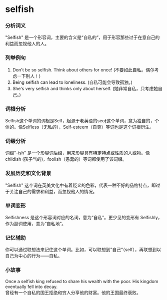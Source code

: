 # selfish

### 分析词义

  

"Selfish" 是一个形容词，主要的含义是“自私的”，用于形容那些过于在意自己的利益而忽视他人的人。

  

### 列举例句

  

1.  Don't be so selfish. Think about others for once! (不要如此自私。偶尔考虑一下别人！)
2.  Being selfish can lead to loneliness. (自私可能会导致孤独。)
3.  She's very selfish and thinks only about herself. (她非常自私，只考虑她自己。)

  

### 词根分析

  

Selfish这个单词的词根是Self，起源于老英语的sēoƒ这个单词，意为独自的，个体的。像Selfless（无私的），Self-esteem（自尊）等词也是这个词根衍生。

  

### 词缀分析

  

词缀"-ish" 是一个形容词后缀，用来形容具有特定特点或性质的人或物。像 childish (孩子气的)，foolish（愚蠢的）等词都使用了该词缀。

  

### 发展历史和文化背景

  

"Selfish" 这个词在英美文化中有着贬义的色彩，代表一种不好的品格特点，即过于关注自己的需求和利益，而忽视他人的情况。

  

### 单词变形

  

Selfishness 是这个形容词对应的名词，意为“自私”。更少见的变形有 Selfishly，作为副词使用，意为“自私地”。

  

### 记忆辅助

  

你可以通过联想法来记住这个单词。比如，可以联想到”自己“（self），再联想到以自己为中心的行为——自私。

  

### 小故事

  

Once a selfish king refused to share his wealth with the poor. His kingdom eventually fell into decay.  
曾经有一个自私的国王拒绝和穷人分享他的财富。他的王国最终衰败。
